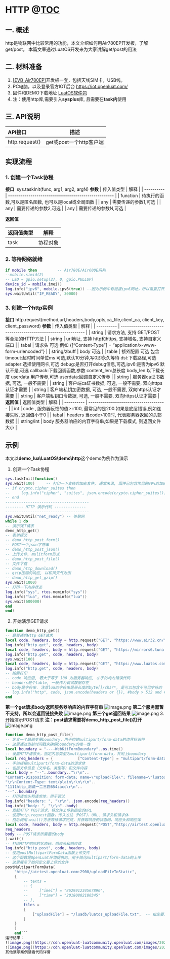 # HTTP @[TOC](目录名称)

## 一. 概述

http是物联网中比较常用的功能，本文介绍如何用Air780EP开发板，了解get/post。
本篇文章通过LuatOS开发来为大家讲解get/post的用法

## 二. 材料准备

1. [[EVB_Air780EP]](https://item.taobao.com/item.htm?spm=a1z10.1-c-s.w4004-24795286339.2.14481170f8sPv8&id=764253232987)开发板一套，包括天线SIM卡，USB线。
2. PC电脑，以及登录官方IOT后台 <https://iot.openluat.com/>
3. 固件和DEMO下载地址 [LuatOS软件包](https://gitee.com/openLuat/LuatOS/releases "LuatOS软件包")
4. 注：使用http库,需要引入**sysplus**库, 且需要在**task内**使用

## 三. API说明

| API接口             | 描述                    |
| :------------------ | ----------------------- |
| http.request()       | get或post一个http客户端 |

## 实现流程

### 1. 创建一个Task协程

**接口**  ​
sys.taskInit(func, arg1, arg2, argN)
**参数**
| 传入值类型 | 解释                                                 |
| ---------- | ---------------------------------------------------- |
| function   | 待执行的函数,可以是匿名函数, 也可以是local或全局函数 |
| any        | 需要传递的参数1,可选                                 |
| any        | 需要传递的参数2,可选                                 |
| any        | 需要传递的参数N,可选                                 |

**返回值**

| 返回值类型 | 解释     |
| ---------- | -------- |
| task       | 协程对象 |

### 2. 等待网络就绪

```lua
if mobile then         -- Air780E/Air600E系列
--mobile.simid(2)
-- LED = gpio.setup(27, 0, gpio.PULLUP)
device_id = mobile.imei()
log.info("ipv6", mobile.ipv6(true)) --因为示例中有链接ipv6网址，所以需要打开此功能
sys.waitUntil("IP_READY", 30000)
```

### 3. 创建一个http实例

**接口**  ​
http.request(method,url,headers,body,opts,ca_file,client_ca, client_key, client_password)
**参数**
| 传入值类型 | 解释                                                         |
| ---------- | ------------------------------------------------------------ |
| string        | 请求方法, 支持 GET/POST 等合法的HTTP方法 |
| string     | url地址, 支持 http和https, 支持域名, 支持自定义端口 |
| tabal        | 请求头 可选 例如 {[“Content-Type”] = “application/x-www-form-urlencoded”} |
| string/zbuff | body 可选 |
| table | 额外配置 可选 包含 timeout:超时时间单位ms 可选,默认10分钟,写0即永久等待 dst:下载路径,可选 adapter:选择使用网卡,可选 debug:是否打开debug信息,可选,ipv6:是否为ipv6 默认不是,可选 callback:下载回调函数,参数 content_len:总长度 body_len:以下载长度 userdata 用户传参,可选 userdata:回调自定义传参 |
| string | 服务器ca证书数据, 可选, 一般不需要 |
| string | 客户端ca证书数据, 可选, 一般不需要, 双向https认证才需要 |
| string | 客户端私钥加密数据, 可选, 一般不需要, 双向https认证才需要 |
| string | 客户端私钥口令数据, 可选, 一般不需要, 双向https认证才需要 |
**返回值**
| 返回值类型 | 解释                                   |
| ---------- | -------------------------------------- |
| int | code , 服务器反馈的值>=100, 最常见的是200.如果是底层错误,例如连接失败, 返回值小于0 |
| tabal | headers 当code>100时, 代表服务器返回的头部数据 |
| string/int | body 服务器响应的内容字符串,如果是下载模式, 则返回文件大小 |

## 示例

本文以**demo_lua\LuatOS\demo\http**这个demo为例作为演示

1. 创建一个Task协程

```lua
sys.taskInit(function()
sys.wait(100)     -- 打印一下支持的加密套件, 通常来说, 固件已包含常见的99%的加密套件
-- if crypto.cipher_suites then
--     log.info("cipher", "suites", json.encode(crypto.cipher_suites()))
-- end
-------------------------------------
-------- HTTP 演示代码 --------------
-------------------------------------
sys.waitUntil("net_ready") -- 等联网
while 1 do
-- 演示GET请求
demo_http_get()
-- 表单提交
-- demo_http_post_form()
-- POST一个json字符串
-- demo_http_post_json()
-- 上传文件, mulitform形式
-- demo_http_post_file()
-- 文件下载
-- demo_http_download()
-- gzip压缩的响应, 以和风天气为例
-- demo_http_get_gzip()
sys.wait(1000)
-- 打印一下内存状态
log.info("sys", rtos.meminfo("sys"))
log.info("lua", rtos.meminfo("lua"))
sys.wait(600000)
end
end)
```

2. 开始演示GET请求

```lua
function demo_http_get()
-- 最普通的Http GET请求
local code, headers, body = http.request("GET", "https://www.air32.cn/").wait()
log.info("http.get", code, headers, body)
local code, headers, body = http.request("GET", "https://mirrors6.tuna.tsinghua.edu.cn/", nil, nil, {ipv6=true}).wait()
log.info("http.get", code, headers, body)
sys.wait(100)
local code, headers, body = http.request("GET", "https://www.luatos.com/").wait()
log.info("http.get", code, headers, body)
-- 按需打印
-- code 响应值, 若大于等于 100 为服务器响应, 小于的均为错误代码
-- headers是个table, 一般作为调试数据存在
-- body是字符串. 注意lua的字符串是带长度的byte[]/char*, 是可以包含不可见字符的
-- log.info("http", code, json.encode(headers or {}), #body > 512 and #body or body)
end
```

**第一个get请求body返回服务器响应的内容字符串**
![image.png](https://cdn.openluat-luatcommunity.openluat.com/images/20240809162951115_image.png)
**第二个服务器暂不支持，所以会返回链接失败**
![image.png](https://cdn.openluat-luatcommunity.openluat.com/images/20240809163258647_image.png)
**第三个get返回结果**
![image.png](https://cdn.openluat-luatcommunity.openluat.com/images/20240809170822667_image.png)
3. 开始演示POST请求
**注：post请求需要将demo_http_post_file()打开**
![image.png](https://cdn.openluat-luatcommunity.openluat.com/images/20240809172802706_image.png)

```lua
function demo_http_post_file()
-- 定义一个局部变量boundary，用于构建multipart/form-data的边界标识符
-- 这里通过当前时间戳来确保boundary的唯一性
local boundary = "----WebKitFormBoundary"..os.time()
-- 设置HTTP请求头，指定内容类型为multipart/form-data，并附上boundary
local req_headers = {           ["Content-Type"] = "multipart/form-data; boundary="..boundary,       }
-- 手动拼接multipart/form-data的请求体
-- 包括文件信息（文件名、类型等）和文件内容
local body = "--"..boundary.."\r\n"..
"Content-Disposition: form-data; name=\"uploadFile\"; filename=\"luatos_uploadFile_TEST01.txt\""..
"\r\nContent-Type: text/plain\r\n\r\n"..
"1111http_测试一二三四654zacc\r\n"..
"--"..boundary
-- 打印请求头和请求体，用于调试
log.info("headers: ", "\r\n"..json.encode(req_headers))
log.info("body: ", "\r\n"..body)
-- 发起HTTP POST请求，将文件上传到指定的URL
-- 使用http.request函数，传入方法（POST）、URL、请求头和请求体
-- 然后调用.wait()方法等待请求完成，并获取响应的状态码、响应头和响应体
local code, headers, body = http.request("POST","http://airtest.openluat.com:2900/uploadFileToStatic",
req_headers,
body -- POST请求所需要的body
).wait()
-- 打印HTTP响应的状态码、响应头和响应体
log.info("http.post", code, headers, body)
-- 使用postMultipartFormData函数上传文件
-- 这个函数是OpenLuat环境提供的，用于简化multipart/form-data的上传
-- 这里展示了如何定义要上传的文件
postMultipartFormData(
    "http://airtest.openluat.com:2900/uploadFileToStatic",
    {
        -- texts =
        -- {
        --     ["imei"] = "862991234567890",
        --     ["time"] = "20180802180345"
        -- },
        files =
        {
            ["uploadFile"] = "/luadb/luatos_uploadFile.txt",  -- 指定要上传的文件路径
        }
    }
    )
    end```
运行结果：
![image.png](https://cdn.openluat-luatcommunity.openluat.com/images/20240809173625028_image.png)
![image.png](https://cdn.openluat-luatcommunity.openluat.com/images/20240809173716947_image.png)
其他演示案例请看代码详情
